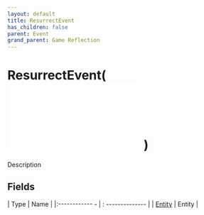 ```yaml
---
layout: default
title: ResurrectEvent
has_children: false
parent: Event
grand_parent: Game Reflection
---
```

# ResurrectEvent( ![ EntityEventBase ](game-reflection/events/entity_event_base.md) )
Description 

## Fields
| Type | Name |
|:------------ - | : -------------- |
| [Entity](game-reflection/classes/entity.md) | Entity |
